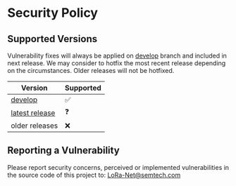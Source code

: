 # Security Policy

## Supported Versions

Vulnerability fixes will always be applied on [develop](https://github.com/Lora-net/LoRaMac-node/tree/develop) branch and included in next release.
We may consider to hotfix the most recent release depending on the circumstances. Older releases will not be hotfixed.

| Version | Supported          |
| ------- | ------------------ |
| [develop](https://github.com/Lora-net/LoRaMac-node/tree/develop) | :white_check_mark: |
| [latest release](https://github.com/Lora-net/LoRaMac-node/releases/latest)   | :question:                |
| older releases   | :x:                |

## Reporting a Vulnerability

Please report security concerns, perceived or implemented vulnerabilities in the source code of this project to: [LoRa-Net@semtech.com](mailto:LoRa-Net@semtech.com)
